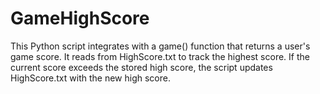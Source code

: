 # GameHighScore
This Python script integrates with a game() function that returns a user's game score. It reads from HighScore.txt to track the highest score. If the current score exceeds the stored high score, the script updates HighScore.txt with the new high score.
